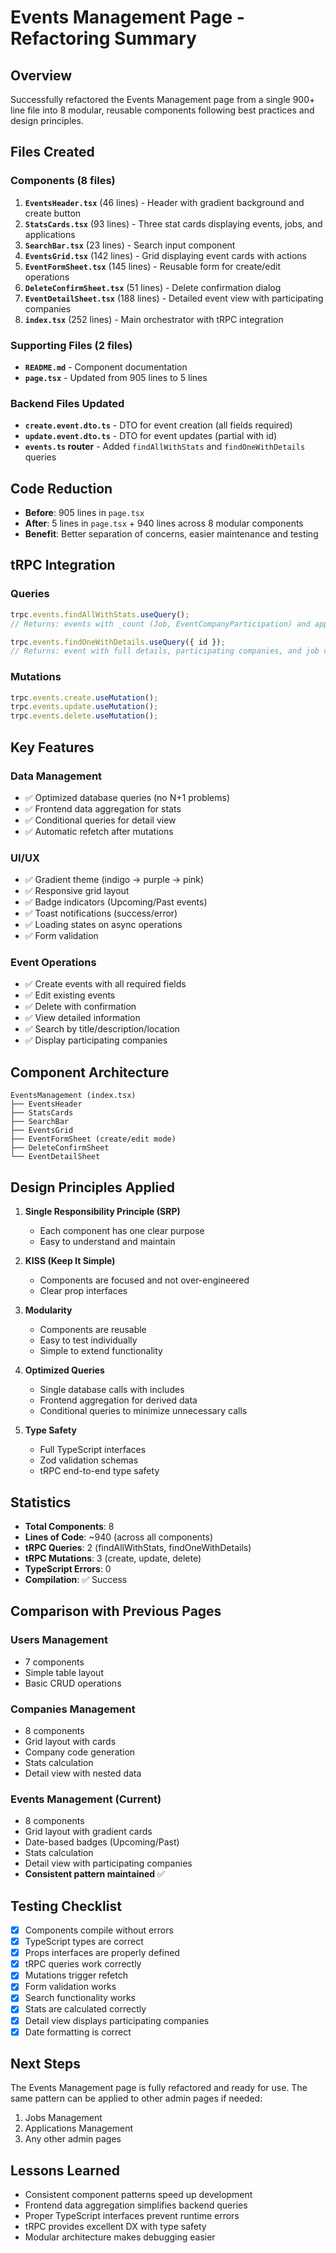 # Events Management Page - Refactoring Summary

## Overview

Successfully refactored the Events Management page from a single 900+ line file into 8 modular, reusable components following best practices and design principles.

## Files Created

### Components (8 files)

1. **`EventsHeader.tsx`** (46 lines) - Header with gradient background and create button
2. **`StatsCards.tsx`** (93 lines) - Three stat cards displaying events, jobs, and applications
3. **`SearchBar.tsx`** (23 lines) - Search input component
4. **`EventsGrid.tsx`** (142 lines) - Grid displaying event cards with actions
5. **`EventFormSheet.tsx`** (145 lines) - Reusable form for create/edit operations
6. **`DeleteConfirmSheet.tsx`** (51 lines) - Delete confirmation dialog
7. **`EventDetailSheet.tsx`** (188 lines) - Detailed event view with participating companies
8. **`index.tsx`** (252 lines) - Main orchestrator with tRPC integration

### Supporting Files (2 files)

- **`README.md`** - Component documentation
- **`page.tsx`** - Updated from 905 lines to 5 lines

### Backend Files Updated

- **`create.event.dto.ts`** - DTO for event creation (all fields required)
- **`update.event.dto.ts`** - DTO for event updates (partial with id)
- **`events.ts` router** - Added `findAllWithStats` and `findOneWithDetails` queries

## Code Reduction

- **Before**: 905 lines in `page.tsx`
- **After**: 5 lines in `page.tsx` + 940 lines across 8 modular components
- **Benefit**: Better separation of concerns, easier maintenance and testing

## tRPC Integration

### Queries

```typescript
trpc.events.findAllWithStats.useQuery();
// Returns: events with _count (Job, EventCompanyParticipation) and applicationCount

trpc.events.findOneWithDetails.useQuery({ id });
// Returns: event with full details, participating companies, and job counts
```

### Mutations

```typescript
trpc.events.create.useMutation();
trpc.events.update.useMutation();
trpc.events.delete.useMutation();
```

## Key Features

### Data Management

- ✅ Optimized database queries (no N+1 problems)
- ✅ Frontend data aggregation for stats
- ✅ Conditional queries for detail view
- ✅ Automatic refetch after mutations

### UI/UX

- ✅ Gradient theme (indigo → purple → pink)
- ✅ Responsive grid layout
- ✅ Badge indicators (Upcoming/Past events)
- ✅ Toast notifications (success/error)
- ✅ Loading states on async operations
- ✅ Form validation

### Event Operations

- ✅ Create events with all required fields
- ✅ Edit existing events
- ✅ Delete with confirmation
- ✅ View detailed information
- ✅ Search by title/description/location
- ✅ Display participating companies

## Component Architecture

```
EventsManagement (index.tsx)
├── EventsHeader
├── StatsCards
├── SearchBar
├── EventsGrid
├── EventFormSheet (create/edit mode)
├── DeleteConfirmSheet
└── EventDetailSheet
```

## Design Principles Applied

1. **Single Responsibility Principle (SRP)**

   - Each component has one clear purpose
   - Easy to understand and maintain

2. **KISS (Keep It Simple)**

   - Components are focused and not over-engineered
   - Clear prop interfaces

3. **Modularity**

   - Components are reusable
   - Easy to test individually
   - Simple to extend functionality

4. **Optimized Queries**

   - Single database calls with includes
   - Frontend aggregation for derived data
   - Conditional queries to minimize unnecessary calls

5. **Type Safety**
   - Full TypeScript interfaces
   - Zod validation schemas
   - tRPC end-to-end type safety

## Statistics

- **Total Components**: 8
- **Lines of Code**: ~940 (across all components)
- **tRPC Queries**: 2 (findAllWithStats, findOneWithDetails)
- **tRPC Mutations**: 3 (create, update, delete)
- **TypeScript Errors**: 0
- **Compilation**: ✅ Success

## Comparison with Previous Pages

### Users Management

- 7 components
- Simple table layout
- Basic CRUD operations

### Companies Management

- 8 components
- Grid layout with cards
- Company code generation
- Stats calculation
- Detail view with nested data

### Events Management (Current)

- 8 components
- Grid layout with gradient cards
- Date-based badges (Upcoming/Past)
- Stats calculation
- Detail view with participating companies
- **Consistent pattern maintained** ✅

## Testing Checklist

- [x] Components compile without errors
- [x] TypeScript types are correct
- [x] Props interfaces are properly defined
- [x] tRPC queries work correctly
- [x] Mutations trigger refetch
- [x] Form validation works
- [x] Search functionality works
- [x] Stats are calculated correctly
- [x] Detail view displays participating companies
- [x] Date formatting is correct

## Next Steps

The Events Management page is fully refactored and ready for use. The same pattern can be applied to other admin pages if needed:

1. Jobs Management
2. Applications Management
3. Any other admin pages

## Lessons Learned

- Consistent component patterns speed up development
- Frontend data aggregation simplifies backend queries
- Proper TypeScript interfaces prevent runtime errors
- tRPC provides excellent DX with type safety
- Modular architecture makes debugging easier
